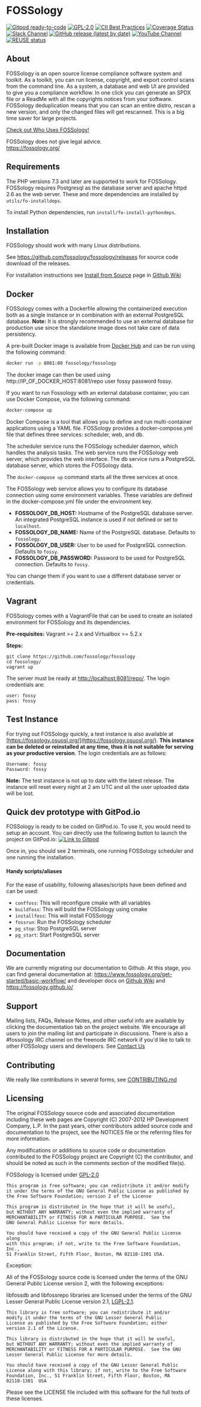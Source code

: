 <!-- SPDX-FileCopyrightText: © Fossology contributors

     SPDX-License-Identifier: GPL-2.0-only
-->
# FOSSology

[![Gitpod ready-to-code](https://img.shields.io/badge/Gitpod-ready--to--code-blue?logo=gitpod)](https://gitpod.io/#https://github.com/fossology/fossology)
[![GPL-2.0](https://img.shields.io/github/license/fossology/fossology)](LICENSE)
[![CII Best Practices](https://bestpractices.coreinfrastructure.org/projects/2395/badge)](https://bestpractices.coreinfrastructure.org/projects/2395)
[![Coverage Status](https://coveralls.io/repos/github/fossology/fossology/badge.svg?branch=master)](https://coveralls.io/github/fossology/fossology?branch=master)
[![Slack Channel](https://img.shields.io/badge/slack-fossology-blue.svg?longCache=true&logo=slack)](https://join.slack.com/t/fossology/shared_invite/enQtNzI0OTEzMTk0MjYzLTYyZWQxNDc0N2JiZGU2YmI3YmI1NjE4NDVjOGYxMTVjNGY3Y2MzZmM1OGZmMWI5NTRjMzJlNjExZGU2N2I5NGY)
[![GitHub release (latest by date)](https://img.shields.io/github/v/release/fossology/fossology)](https://github.com/fossology/fossology/releases/latest)
[![YouTube Channel](https://img.shields.io/badge/youtube-FOSSology-red.svg?&logo=youtube&link=https://www.youtube.com/channel/UCZGPJnQZVnEPQWxOuNamLpw)](https://www.youtube.com/channel/UCZGPJnQZVnEPQWxOuNamLpw)
[![REUSE status](https://api.reuse.software/badge/github.com/fossology/fossology)](https://api.reuse.software/info/github.com/fossology/fossology)

## About

FOSSology is an open source license compliance software system and toolkit. As a toolkit, you can run license, copyright, and export control scans from the command line. As a system, a database and web UI are provided to give you a compliance workflow. In one click you can generate an SPDX file or a ReadMe with all the copyrights notices from your software. FOSSology deduplication means that you can scan an entire distro, rescan a new version, and only the changed files will get rescanned. This is a big time saver for large projects.

[Check out Who Uses FOSSology!](https://www.fossology.org)

FOSSology does not give legal advice.   
https://fossology.org/

## Requirements

The PHP versions 7.3 and later are supported to work for FOSSology. FOSSology requires Postgresql as the database server and apache httpd 2.6 as the web server. These and more dependencies are installed by `utils/fo-installdeps`.

To install Python dependencies, run `install/fo-install-pythondeps`.

## Installation

FOSSology should work with many Linux distributions.

See https://github.com/fossology/fossology/releases for source code download of the releases.

For installation instructions see [Install from Source](https://github.com/fossology/fossology/wiki/Install-from-Source)
page in [Github Wiki](https://github.com/fossology/fossology/wiki)

## Docker

FOSSology comes with a Dockerfile allowing the containerized execution
both as a single instance or in combination with an external PostgreSQL database.
**Note:** It is strongly recommended to use an external database for production
use since the standalone image does not take care of data persistency.

A pre-built Docker image is available from [Docker Hub](https://hub.docker.com/r/fossology/fossology/) and can be run using the following command:

```sh
docker run -p 8081:80 fossology/fossology
```

The docker image can then be used using http://IP_OF_DOCKER_HOST:8081/repo user fossy password fossy.


If you want to run Fossology with an external database container, you can use Docker Compose, via the following command: 

```sh
docker-compose up
```

Docker Compose is a tool that allows you to define and run multi-container applications using a YAML file. FOSSology provides a docker-compose.yml file that defines three services: scheduler, web, and db. 

The scheduler service runs the FOSSology scheduler daemon, which handles the analysis tasks. The web service runs the FOSSology web server, which provides the web interface. The db service runs a PostgreSQL database server, which stores the FOSSology data. 

The  `docker-compose up` command starts all the three services at once.

The FOSSology web service allows you to configure its database connection using some environment variables. These variables are defined in the docker-compose.yml file under the environment key.

- **FOSSOLOGY_DB_HOST:** Hostname of the PostgreSQL database server.
  An integrated PostgreSQL instance is used if not defined or set to `localhost`.
- **FOSSOLOGY_DB_NAME:** Name of the PostgreSQL database. Defaults to `fossology`.
- **FOSSOLOGY_DB_USER:** User to be used for PostgreSQL connection. Defaults to `fossy`.
- **FOSSOLOGY_DB_PASSWORD:** Password to be used for PostgreSQL connection. Defaults to `fossy`.

You can change them if you want to use a different database server or credentials. 
 
## Vagrant

FOSSology comes with a VagrantFile that can be used to create an isolated environment for FOSSology and its dependencies.

**Pre-requisites:** Vagrant >= 2.x and Virtualbox >= 5.2.x

**Steps:**

```
git clone https://github.com/fossology/fossology
cd fossology/
vagrant up
```

The server must be ready at [http://localhost:8081/repo/](http://localhost:8081/repo/). The login credentials are:

```
user: fossy
pass: fossy
```

## Test Instance

For trying out FOSSology quickly, a test instance is also available at [https://fossology.osuosl.org/](https://fossology.osuosl.org/). **This instance can be deleted or reinstalled at any time, thus it is not suitable for serving as your productive version**. The login credentials are as follows:

```
Username: fossy
Password: fossy
```

**Note:** The test instance is not up to date with the latest release. The instance will reset every night at 2 am UTC and all the user uploaded data will be lost.

## Quick dev prototype with GitPod.io
FOSSology is ready to be coded on GitPod.io. To use it, you would need to setup
an account. You can directly use the following button to launch the project on
GitPod.io:
[![Link to Gitpod](https://gitpod.io/button/open-in-gitpod.svg "Open in Gitpod")](https://gitpod.io/#https://github.com/fossology/fossology)

Once in, you should see 2 terminals, one running FOSSology scheduler and one
running the installation.

#### Handy scripts/aliases
For the ease of usability, following aliases/scripts have been defined and can
be used:
- `conffoss`: This will reconfigure cmake with all variables
- `buildfoss`: This will build the FOSSology using cmake
- `installfoss`: This will install FOSSology
- `fossrun`: Run the FOSSology scheduler
- `pg_stop`: Stop PostgreSQL server
- `pg_start`: Start PostgreSQL server

## Documentation

We are currently migrating our documentation to Github. At this stage, you can find general documentation at:
https://www.fossology.org/get-started/basic-workflow/
and developer docs on [Github Wiki](https://github.com/fossology/fossology/wiki) and https://fossology.github.io/

## Support

Mailing lists, FAQs, Release Notes, and other useful info are available
by clicking the documentation tab on the project website. We encourage
all users to join the mailing list and participate in discussions.
There is also a #fossology IRC channel on the freenode IRC network if
you'd like to talk to other FOSSology users and developers.
See [Contact Us](https://www.fossology.org/about/contact/)

## Contributing

We really like contributions in several forms, see [CONTRIBUTING.md](CONTRIBUTING.md)

## Licensing

The original FOSSology source code and associated documentation
including these web pages are Copyright (C) 2007-2012 HP Development
Company, L.P. In the past years, other contributors added source code
and documentation to the project, see the NOTICES file or the referring
files for more information.

Any modifications or additions to source code or documentation
contributed to the FOSSology project are Copyright (C) the contributor,
and should be noted as such in the comments section of the modified file(s).

FOSSology is licensed under [GPL-2.0](https://tldrlegal.com/license/gnu-general-public-license-v2)

    This program is free software; you can redistribute it and/or modify
    it under the terms of the GNU General Public License as published by
    the Free Software Foundation; version 2 of the License

    This program is distributed in the hope that it will be useful,
    but WITHOUT ANY WARRANTY; without even the implied warranty of
    MERCHANTABILITY or FITNESS FOR A PARTICULAR PURPOSE.  See the
    GNU General Public License for more details.

    You should have received a copy of the GNU General Public License along
    with this program; if not, write to the Free Software Foundation, Inc.,
    51 Franklin Street, Fifth Floor, Boston, MA 02110-1301 USA.

Exception:

All of the FOSSology source code is licensed under the terms of the GNU
General Public License version 2, with the following exceptions:

libfossdb and libfossrepo libraries are licensed under the terms of
the GNU Lesser General Public License version 2.1, [LGPL-2.1](<https://tldrlegal.com/license/gnu-lesser-general-public-license-v2.1-(lgpl-2.1)>).

    This library is free software; you can redistribute it and/or
    modify it under the terms of the GNU Lesser General Public
    License as published by the Free Software Foundation; either
    version 2.1 of the License.

    This library is distributed in the hope that it will be useful,
    but WITHOUT ANY WARRANTY; without even the implied warranty of
    MERCHANTABILITY or FITNESS FOR A PARTICULAR PURPOSE.  See the GNU
    Lesser General Public License for more details.

    You should have received a copy of the GNU Lesser General Public
    License along with this library; if not, write to the Free Software
    Foundation, Inc., 51 Franklin Street, Fifth Floor, Boston, MA
    02110-1301  USA

Please see the LICENSE file included with this software for the full texts of
these licenses.
